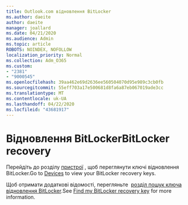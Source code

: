```yaml
---
title: Outlook.com відновлення BitLocker
ms.author: daeite
author: daeite
manager: joallard
ms.date: 04/21/2020
ms.audience: Admin
ms.topic: article
ROBOTS: NOINDEX, NOFOLLOW
localization_priority: Normal
ms.collection: Adm_O365
ms.custom:
- "2381"
- "9000545"
ms.openlocfilehash: 39aa462e69d2636ee560504070d95e989c3cb0fb
ms.sourcegitcommit: 55eff703a17e500681d8fa6a87eb067019ade3cc
ms.translationtype: MT
ms.contentlocale: uk-UA
ms.lasthandoff: 04/22/2020
ms.locfileid: "43681917"
---
```

# <a name="bitlocker-recovery"></a><span data-ttu-id="087d5-102">Відновлення BitLocker</span><span class="sxs-lookup"><span data-stu-id="087d5-102">BitLocker recovery</span></span>

<span data-ttu-id="087d5-103">Перейдіть до розділу [пристрої](https://account.microsoft.com/devices/recoverykey) , щоб переглянути ключі відновлення BitLocker.</span><span class="sxs-lookup"><span data-stu-id="087d5-103">Go to [Devices](https://account.microsoft.com/devices/recoverykey) to view your BitLocker recovery keys.</span></span>

<span data-ttu-id="087d5-104">Щоб отримати додаткові відомості, перегляньте  [розділ пошук ключа відновлення BitLocker](https://support.microsoft.com/help/4026181).</span><span class="sxs-lookup"><span data-stu-id="087d5-104">See [Find my BitLocker recovery key](https://support.microsoft.com/help/4026181) for more information.</span></span>